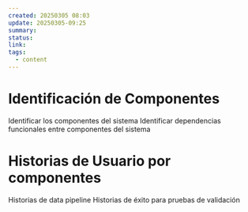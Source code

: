 ```yaml
---
created: 20250305 08:03
update: 20250305-09:25
summary: 
status: 
link: 
tags:
  - content
---
```

# Identificación de Componentes

Identificar los componentes del sistema
Identificar dependencias funcionales entre componentes del sistema

# Historias de Usuario por componentes

Historias de data pipeline
Historias de éxito para pruebas de validación

